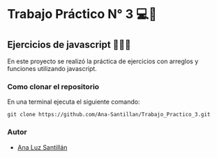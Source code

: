 # Trabajo Práctico N° 3 💻💜
## Ejercicios de javascript 👩🏻‍💻

En este proyecto se realizó la práctica de ejercicios con arreglos y funciones utilizando javascript.

### Como clonar el repositorio

En una terminal ejecuta el siguiente comando:

```
git clone https://github.com/Ana-Santillan/Trabajo_Practico_3.git
```

### Autor 

- [Ana Luz Santillán](https://www.linkedin.com/in/ana-luz-santillán)